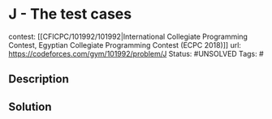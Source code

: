 # J - The test cases

contest: [[CFICPC/101992/101992|International Collegiate Programming Contest, Egyptian Collegiate Programming Contest (ECPC 2018)]]
url: https://codeforces.com/gym/101992/problem/J
Status: #UNSOLVED
Tags: #

## Description

## Solution


